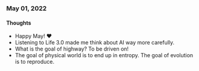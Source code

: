 ### May 01, 2022

#### Thoughts

- Happy May!  ❤
- Listening to Life 3.0 made me think about AI way more carefully.
- What is the goal of highway? To be driven on!
- The goal of physical world is to end up in entropy. The goal of evolution is to reproduce.